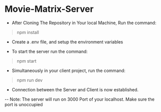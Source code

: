 # Movie-Matrix-Server

- After Cloning The Repository in Your local Machine, Run the command:

> npm install

- Create a .env file, and setup the environment variables

- To start the server run the command:

> npm start

- Simultaneously in your client project, run the command:

> npm run dev

- Connection between the Server and Client is now established.

-- Note: The server will run on 3000 Port of your localhost. Make sure the port is unoccupied